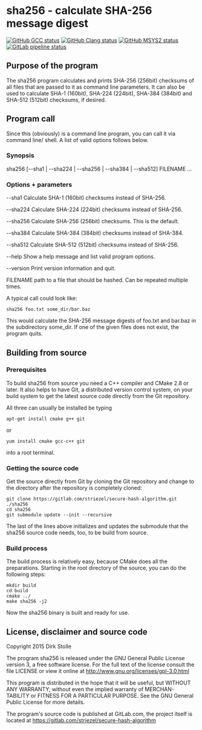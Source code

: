 # sha256 - calculate SHA-256 message digest

[![GitHub GCC status](https://github.com/striezel/secure-hash-algorithm/workflows/GCC/badge.svg)](https://github.com/striezel/secure-hash-algorithm/actions)
[![GitHub Clang status](https://github.com/striezel/secure-hash-algorithm/workflows/Clang/badge.svg)](https://github.com/striezel/secure-hash-algorithm/actions)
[![GitHub MSYS2 status](https://github.com/striezel/secure-hash-algorithm/workflows/MSYS2/badge.svg)](https://github.com/striezel/secure-hash-algorithm/actions)
[![GitLab pipeline status](https://gitlab.com/striezel/secure-hash-algorithm/badges/master/pipeline.svg)](https://gitlab.com/striezel/secure-hash-algorithm/-/pipelines)

## Purpose of the program

The sha256 program calculates and prints SHA-256 (256bit) checksums
of all files that are passed to it as command line parameters.
It can also be used to calculate SHA-1 (160bit), SHA-224 (224bit),
SHA-384 (384bit) and SHA-512 (512bit) checksums, if desired.

## Program call

Since this (obviously) is a command line program, you can call it
via command line/ shell. A list of valid options follows below.


### Synopsis

  sha256 [--sha1 | --sha224 | --sha256 | --sha384 | --sha512] FILENAME ...


### Options + parameters

  --sha1
      Calculate SHA-1 (160bit) checksums instead of SHA-256.

  --sha224
      Calculate SHA-224 (224bit) checksums instead of SHA-256.

  --sha256
      Calculate SHA-256 (256bit) checksums. This is the default.

  --sha384
      Calculate SHA-384 (384bit) checksums instead of SHA-384.

  --sha512
      Calculate SHA-512 (512bit) checksums instead of SHA-256.

  --help
      Show a help message and list valid program options.

  --version
      Print version information and quit.

  FILENAME
        path to a file that should be hashed. Can be repeated
        multiple times.

A typical call could look like:

    sha256 foo.txt some_dir/bar.baz

This would calculate the SHA-256 message digests of foo.txt and
bar.baz in the subdirectory some_dir. If one of the given files does
not exist, the program quits.

## Building from source

### Prerequisites

To build sha256 from source you need a C++ compiler and CMake 2.8 or later.
It also helps to have Git, a distributed version control system, on your build
system to get the latest source code directly from the Git repository.

All three can usually be installed be typing

    apt-get install cmake g++ git

or

    yum install cmake gcc-c++ git

into a root terminal.

### Getting the source code

Get the source directly from Git by cloning the Git repository and change to
the directory after the repository is completely cloned:

    git clone https://gitlab.com/striezel/secure-hash-algorithm.git ./sha256
    cd sha256
    git submodule update --init --recursive

The last of the lines above initializes and updates the submodule that the
sha256 source code needs, too, to be build from source.

### Build process

The build process is relatively easy, because CMake does all the preparations.
Starting in the root directory of the source, you can do the following steps:

    mkdir build
    cd build
    cmake ../
    make sha256 -j2

Now the sha256 binary is built and ready for use.

## License, disclaimer and source code

Copyright 2015  Dirk Stolle

The program sha256 is released under the GNU General Public License
version 3, a free software license. For the full text of the license
consult the file LICENSE or view it online at
  <http://www.gnu.org/licenses/gpl-3.0.html>

This program is distributed in the hope that it will be useful, but
WITHOUT ANY WARRANTY; without even the implied warranty of MERCHAN-
TABILITY or FITNESS FOR A PARTICULAR PURPOSE.  See the GNU General
Public License for more details.

The program's source code is published at GitLab.com, the
project itself is located at
  <https://gitlab.com/striezel/secure-hash-algorithm>
